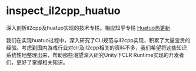 # inspect_il2cpp_huatuo

深入剖析il2cpp及huatuo实现的技术专栏。相应知乎专栏 [Huatuo热更新](https://www.zhihu.com/column/c_1489549396035870720)

我们在实现huatuo过程中，深入研究了CLI规范与il2cpp实现，积累了大量宝贵的经验。考虑到国内游戏行业对clr及il2cpp相关的资料不多，我们希望将这些知识系统性地整理出来，帮助那些渴望深入研究Unity下CLR Runtime实现的开发者们，更好了掌握相关知识。
